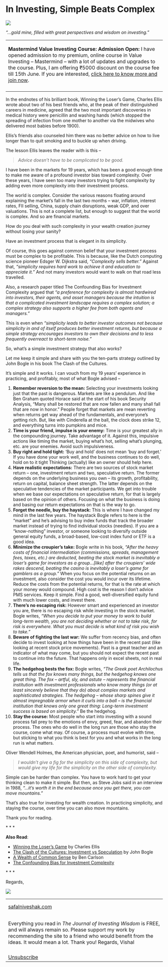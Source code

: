 # In Investing, Simple Beats Complex

[![](https://ci5.googleusercontent.com/proxy/7JexIBhNy8kHxsAEgzGwfltgGt3P2dBATXr0cnNzbF_eJwM-cC_Hbg9oyuzTTfJZQByKF8jgnt2-O2WI8_ufGrqx67iIGmxOcZiacbrAe0Ayz0YKiK5hKJ0bokjsdWr50nUpiP2XbVsUOUy8fFA=s0-d-e1-ft#https://bucket.mlcdn.com/a/3378/3378574/images/273b705f1b1a23c7174db78391185de3aa6daf63.png)](https://click.mlsend.com/link/c/YT0xOTYzNjM5MTg5NjIyNzU3NzQ4JmM9cjBwNCZlPTAmYj05NzcxMjY0MjkmZD10MWQzYTlm.irRNhMTsdmGPbRn5tDv2joWj1egt737fnEckzr73Of8)

_“…gold mine, filled with great perspectives and wisdom on investing.”_

<table><tbody><tr><td><p><strong></strong><strong>Mastermind Value Investing Course: Admission Open</strong><strong><strong>: </strong></strong>I have opened admission to my premium, online course in Value Investing – Mastermind – with a lot of updates and upgrades to the course. Plus, I am offering ₹5000 discount on the course fee till 15th June. If you are interested, <a href="https://click.mlsend.com/link/c/YT0xOTYzNjM5MTg5NjIyNzU3NzQ4JmM9cjBwNCZlPTAmYj05NzcxMjY0MzEmZD1rMmw5aTlh.fxsBTlhhvHjYwc70HzuHDn_7jypHeQdZ6rLFmCPJuwU" target="_blank" data-saferedirecturl="https://www.google.com/url?q=https://click.mlsend.com/link/c/YT0xOTYzNjM5MTg5NjIyNzU3NzQ4JmM9cjBwNCZlPTAmYj05NzcxMjY0MzEmZD1rMmw5aTlh.fxsBTlhhvHjYwc70HzuHDn_7jypHeQdZ6rLFmCPJuwU&amp;source=gmail&amp;ust=1654242943831000&amp;usg=AOvVaw2JXw9LVfMglex7Kr7rL35l">click here to know more and join now</a>.</p></td></tr><tr><td></td></tr></tbody></table>

In the endnotes of his brilliant book, Winning the Loser’s Game, Charles Ellis wrote about two of his best friends who, at the peak of their distinguished careers in medicine, agreed that the two most important discoveries in medical history were penicillin and washing hands (which stopped the spreading of infection from one mother to another via the midwives who delivered most babies before 1900).

Ellis’s friends also counseled him there was no better advice on how to live longer than to quit smoking and to buckle up when driving.

The lesson Ellis leaves the reader with is this –

> _Advice doesn’t have to be complicated to be good._

I have been in the markets for 19 years, which has been a good enough time to make me aware of a profound investor bias toward complexity. Over these years, I have seen too many investors trying to fight complexity by adding even more complexity into their investment process.

The world is complex. Consider the various reasons floating around explaining the market’s fall in the last two months – war, inflation, interest rates, FII selling, China, supply chain disruptions, weak GDP, and over valuations. This is not a complete list, but enough to suggest that the world is complex. And so are financial markets.

How do you deal with such complexity in your wealth creation journey without losing your sanity?

Have an investment process that is elegant in its simplicity.

Of course, this goes against common belief that your investment process must be complex to be profitable. This is because, like the Dutch computing science pioneer Edsger W. Dijkstra said, _“Complexity sells better.”_ Against that, _“simplicity requires hard work to achieve it and education to appreciate it.”_ And not many investors would want to walk on that road less travelled.

Also, a research paper titled The Confounding Bias for Investment Complexity argued that _“a preference for complexity is almost hardwired into investors, their agents, and asset managers because the intuition is that a complicated investment landscape requires a complex solution; a complex strategy also supports a higher fee from both agents and managers.”_

This is even when _“simplicity leads to better investor outcomes not because simplicity in and of itself produces better investment returns, but because a simple strategy encourages investors to own their decisions and to less frequently overreact to short-term noise.”_

So, what’s a simple investment strategy that also works?

Let me keep it simple and share with you the ten-parts strategy outlined by John Bogle in his book The Clash of the Cultures.

It’s simple and it works. I can vouch from my 19 years’ experience in practicing, and profitably, most of what Bogle advised –

1.  **Remember reversion to the mean:** Selecting your investments looking just that the past is dangerous. Markets are like a pendulum. And like Ben Graham quoted Horace said at the start of his book Security Analysis, “Many shall be restored that are now fallen and many shall fall that are now in honor.” People forget that markets are mean reverting when returns get way ahead of the fundamentals, and everyone’s getting rich. But, like with Cinderella at the ball, the clock does strike 12, and everything turns into pumpkins and mice.
2.  **Time is your friend, impulse is your enemy:** Time is your greatest ally in the compounding journey. Take advantage of it. Against this, impulsive actions like timing the market, buying what’s hot, selling what’s plunging, etc. are your enemies. Avoid such impulsiveness.
3.  **Buy right and hold tight:** ‘Buy and hold’ does not mean ‘buy and forget.’ If you have done your work well, and the business continues to do well, hold on to it tight Thinking (actually) like an owner should help here.
4.  **Have realistic expectations:** There are two sources of stock market return – one, investment return and two, speculative return. The former depends on the underlying business you own – its growth, profitability, return on capital, balance sheet strength. The latter depends on the speculative tendencies of the market participants. We get into trouble when we base our expectations on speculative return, for that is largely based on the opinion of others. Focusing on what the business is doing and basing our return expectations on that is the way to go.
5.  **Forget the needle, buy the haystack:** This is where I have changed my mind in the last few years. The haystack Bogle refers to here is the “market” and he’s advising to buy index funds that track the broader market instead of trying to find individual stocks (needles). If you are a “know-nothing” investor, or someone looking to diversify outside general equity funds, a broad-based, low-cost index fund or ETF is a good idea.
6.  **Minimize the croupier’s take:** Bogle write in his book, _“After the heavy costs of financial intermediation (commissions, spreads, management fees, taxes, etc.) are deducted, beating the stock market is inevitably a loser’s game for investors as a group…\[like\] after the croupiers’ wide rakes descend, beating the casino is inevitably a loser’s game for gamblers as a group.”_ When you focus on the potential returns on an investment, also consider the cost you would incur over its lifetime. Reduce the costs from the potential returns, for that is the rate at which your money would compound. High cost is the reason I don’t advice PMS services. Keep it simple. Find a good, well-diversified equity fund with much lower costs, and invest there.
7.  **There’s no escaping risk:** However smart and experienced an investor you are, there is no escaping risk while investing in the stock market. Bogle writes, _“When you decide to put your money to work to build long-term wealth, you are not deciding whether or not to take risk, for risk is everywhere. What you must decide is what kind of risk you wish to take.”_
8.  **Beware of fighting the last war:** We suffer from recency bias, and often decide to invest looking at how things have been in the recent past (like looking at recent stock price movements). Past is a great teacher and an indicator of what may come, but you should not expect the recent past to continue into the future. That happens only in excel sheets, not in real life.
9.  **The hedgehog bests the fox:** Bogle writes, _“The Greek poet Archilochus tells us that the fox knows many things, but the hedgehog knows one great thing. The fox – artful, sly, and astute – represents the financial institution with investment professionals who know many things (or at least sincerely believe that they do) about complex markets and sophisticated strategies. The hedgehog – whose sharp spines give it almost impregnable armor when it curls into a ball – is the financial institution that knows only one great thing: Long-term investment success is based on simplicity.”_ Be the hedgehog.
10.  **Stay the course:** Most people who start into investing with a sound process fall prey to the emotions of envy, greed, fear, and abandon their process. The ones who do well in the long run are those who stay the course, come what may. Of course, a process must evolve with time, but sticking to what you think is best for you and what works in the long run is what matters.

Oliver Wendell Holmes, the American physician, poet, and humorist, said –

> _I wouldn’t give a fig for the simplicity on this side of complexity, but would give my life for the simplicity on the other side of complexity._

Simple can be harder than complex. You have to work hard to get your thinking clean to make it simple. But then, as Steve Jobs said in an interview in 1988, _“…it’s worth it in the end because once you get there, you can move mountains.”_

That’s also true for investing for wealth creation. In practicing simplicity, and staying the course, over time you can also move mountains.

Thank you for reading.

\* \* \*

**Also Read**:

-   [Winning the Loser’s Game](https://click.mlsend.com/link/c/YT0xOTYzNjM5MTg5NjIyNzU3NzQ4JmM9cjBwNCZlPTAmYj05NzcxMjY0MzcmZD1rMHI1aDNh.8aSfEGoPp824lef_RpquFXK53Z2QMHwDk5kSLPmU3c8) by Charles Ellis
-   [The Clash of the Cultures: Investment vs Speculation](https://click.mlsend.com/link/c/YT0xOTYzNjM5MTg5NjIyNzU3NzQ4JmM9cjBwNCZlPTAmYj05NzcxMjY0MzkmZD12N3A4YzZh.CoUTnHdligljX2H9aOIT0lqAgyM7-U1p_Smyeb5t2vc) by John Bogle
-   [A Wealth of Common Sense](https://click.mlsend.com/link/c/YT0xOTYzNjM5MTg5NjIyNzU3NzQ4JmM9cjBwNCZlPTAmYj05NzcxMjY0NDEmZD1wMGI2aDFv.L0VhGTUz22qwCV9lr_LqEllKSb7B_8bdes1ze0vcByw) by Ben Carlson
-   [The Confounding Bias for Investment Complexity](https://click.mlsend.com/link/c/YT0xOTYzNjM5MTg5NjIyNzU3NzQ4JmM9cjBwNCZlPTAmYj05NzcxMjY0NDMmZD1vNGMxZzV0.rGPnI0AJFkLJFpp0vk4-MgHgS9zRRFmkJbKXilIozNY)

\* \* \*

Regards,

![](https://ci5.googleusercontent.com/proxy/xM13-vYKg_g0qBjBiT4YTSFTs-3P-UqgAj0vKYZbYgdLKfb7I2UKPg1e-1zKqGKcYfq0rTcPD2x5mk41FwCbx1K7DMR5plMZkuoUogE4Q9tSYjKR5t-tsbVcs46OXnEsklCsGFLpx6jkmuTGydU=s0-d-e1-ft#https://bucket.mlcdn.com/a/3378/3378574/images/0a9f248d7641be9266e5f69c4c40fa07d420ca67.png)

<table role="presentation"><tbody><tr><td></td></tr><tr><td></td></tr><tr><td><a href="http://safalniveshak.com/" target="_blank" data-saferedirecturl="https://www.google.com/url?q=http://safalniveshak.com&amp;source=gmail&amp;ust=1654242943832000&amp;usg=AOvVaw1Q2giy4lo_N8vgXM91ziwc">safalniveshak.com</a></td></tr><tr><td id="m_8707971174186318308footerText-18"></td></tr><tr><td></td></tr><tr><td id="m_8707971174186318308footerUnsubscribeText-18"><p>Everything you read in <em>The Journal of Investing Wisdom&nbsp;</em>is FREE, and will always remain so. Please support my work by recommending the site to a friend who would benefit from the ideas. It would mean a lot. Thank you! Regards, Vishal</p></td></tr><tr><td></td></tr><tr><td><a href="https://click.mlsend.com/link/c/YT0xOTYzNjM5MTg5NjIyNzU3NzQ4JmM9cjBwNCZlPTAmYj05NzcxMjY2MTgmZD11NnIzejFu.7trNODTsMDk4ZkYiQs92ctFV5Lh9AmyO0-C58e1dVLI" target="_blank" data-saferedirecturl="https://www.google.com/url?q=https://click.mlsend.com/link/c/YT0xOTYzNjM5MTg5NjIyNzU3NzQ4JmM9cjBwNCZlPTAmYj05NzcxMjY2MTgmZD11NnIzejFu.7trNODTsMDk4ZkYiQs92ctFV5Lh9AmyO0-C58e1dVLI&amp;source=gmail&amp;ust=1654242943833000&amp;usg=AOvVaw0c7cZGCNle9tzgz3YGz24E"><span>Unsubscribe</span></a></td></tr></tbody></table>
